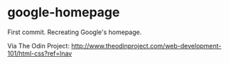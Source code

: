 # google-homepage

First commit. Recreating Google's homepage. 

Via The Odin Project: http://www.theodinproject.com/web-development-101/html-css?ref=lnav
